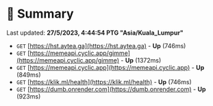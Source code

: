 # 📖 Summary
Last updated: **27/5/2023, 4:44:54 PTG "Asia/Kuala_Lumpur"**

- `GET` [https://hst.aytea.ga](https://hst.aytea.ga) - **Up** (746ms)
- `GET` [https://memeapi.cyclic.app/gimme](https://memeapi.cyclic.app/gimme) - **Up** (1372ms)
- `GET` [https://memeapi.cyclic.app](https://memeapi.cyclic.app) - **Up** (849ms)
- `GET` [https://klik.ml/health](https://klik.ml/health) - **Up** (746ms)
- `GET` [https://dumb.onrender.com](https://dumb.onrender.com) - **Up** (923ms)
